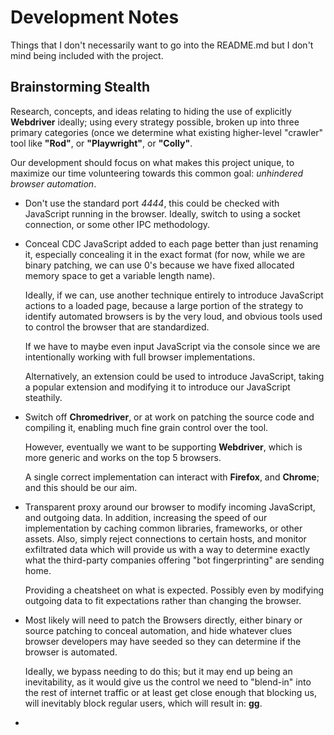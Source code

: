 # Development Notes
Things that I don't necessarily want to go into the README.md but I don't mind
being included with the project. 


## Brainstorming Stealth
Research, concepts, and ideas relating to hiding the use of explicitly **Webdriver**
ideally; using every strategy possible, broken up into three primary categories
(once we determine what existing higher-level "crawler" tool like **"Rod"**, or
**"Playwright"**, or **"Colly"**. 

Our development should focus on what makes this project unique, to maximize our
time volunteering towards this common goal: *unhindered browser automation*.

  * Don't use the standard port *4444*, this could be checked with JavaScript
    running in the browser. Ideally, switch to using a socket connection, or
    some other IPC methodology.

  * Conceal CDC JavaScript added to each page better than just renaming it,
    especially concealing it in the exact format (for now, while we are binary
    patching, we can use 0's because we have fixed allocated memory space to get
    a variable length name). 

    Ideally, if we can, use another technique entirely to introduce JavaScript 
    actions to a loaded page, because a large portion of the strategy to 
    identify automated browsers is by the very loud, and obvious tools used to
    control the browser that are standardized.

    If we have to maybe even input JavaScript via the console since we are 
    intentionally working with full browser implementations. 

    Alternatively, an extension could be used to introduce JavaScript, taking
    a popular extension and modifying it to introduce our JavaScript steathily.

  * Switch off **Chromedriver**, or at work on patching the source code and
    compiling it, enabling much fine grain control over the tool. 

    However, eventually we want to be supporting **Webdriver**, which is more
    generic and works on the top 5 browsers. 

    A single correct implementation can interact with **Firefox**, and 
    **Chrome**; and this should be our aim.

  * Transparent proxy around our browser to modify incoming JavaScript, and
    outgoing data. In addition, increasing the speed of our implementation by
    caching common libraries, frameworks, or other assets. Also, simply reject
    connections to certain hosts, and monitor exfiltrated data which will
    provide us with a way to determine exactly what the third-party companies
    offering "bot fingerprinting" are sending home.
    
    Providing a cheatsheet on what is expected. Possibly even by modifying 
    outgoing data to fit expectations rather than changing the browser. 

  * Most likely will need to patch the Browsers directly, either binary or
    source patching to conceal automation, and hide whatever clues browser
    developers may have seeded so they can determine if the browser is
    automated. 

    Ideally, we bypass needing to do this; but it may end up being an
    inevitability, as it would give us the control we need to "blend-in" into
    the rest of internet traffic or at least get close enough that blocking us,
    will inevitably block regular users, which will result in: **gg**.



  * 
